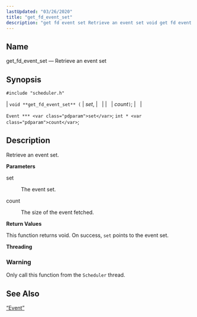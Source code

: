 ```yaml
---
lastUpdated: "03/26/2020"
title: "get_fd_event_set"
description: "get fd event set Retrieve an event set void get fd event set set count Event set int count Retrieve an event set set The event set count The size of the event fetched This function returns void On success set points to the event set Only call this function..."
---
```


<a name="apis.get_fd_event_set"></a> 
## Name

get_fd_event_set — Retrieve an event set

## Synopsis

`#include "scheduler.h"`

| `void **get_fd_event_set** (` | <var class="pdparam">set</var>, |   |
|   | <var class="pdparam">count</var>`)`; |   |

`Event *** <var class="pdparam">set</var>`;
`int * <var class="pdparam">count</var>`;<a name="idp51829392"></a> 
## Description

Retrieve an event set.

**<a name="idp51830592"></a> Parameters**

<dl class="variablelist">

<dt>set</dt>

<dd>

The event set.

</dd>

<dt>count</dt>

<dd>

The size of the event fetched.

</dd>

</dl>

**<a name="idp51835136"></a> Return Values**

This function returns void. On success, `set` points to the event set.

**<a name="idp51836528"></a> Threading**
### Warning

Only call this function from the `Scheduler` thread.

<a name="idp51838832"></a> 
## See Also

[“Event”](/momentum/3/3-api/structs-event)